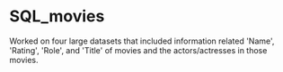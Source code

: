 # SQL_movies
Worked on four large datasets that included information related 'Name', 'Rating', 'Role', and 'Title' of movies and the actors/actresses in those movies.
